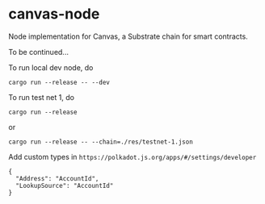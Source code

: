 # canvas-node

Node implementation for Canvas, a Substrate chain for smart contracts.

To be continued...

To run local dev node, do

```
cargo run --release -- --dev
```

To run test net 1, do

```
cargo run --release
```

or

```
cargo run --release -- --chain=./res/testnet-1.json
```

Add custom types in `https://polkadot.js.org/apps/#/settings/developer`
```
{
  "Address": "AccountId",
  "LookupSource": "AccountId"
}
```
